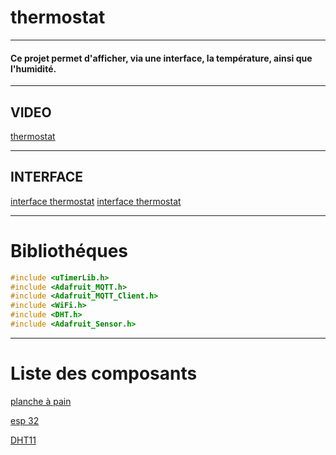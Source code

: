 # thermostat
---
#### Ce projet permet d'afficher, via une interface, la température, ainsi que l'humidité.
---
## VIDEO

[thermostat](https://youtu.be/px9Snur4AwU)

---
## INTERFACE

[interface thermostat](https://drive.google.com/open?id=17aZDG6M2jrnxngrF3dk5tz2QrJM3UKqj)
[interface thermostat](https://drive.google.com/open?id=1OuykHLwEmnk73S5GftqoxTtlGM2WxdNQ)

---

# Bibliothéques

``` c++
#include <uTimerLib.h>
#include <Adafruit_MQTT.h>
#include <Adafruit_MQTT_Client.h>
#include <WiFi.h>
#include <DHT.h>
#include <Adafruit_Sensor.h>
```
---

# Liste des composants

[planche à pain](https://www.amazon.fr/Hilitand-Planche-Prototype-Soudure-Plastique/dp/B07GZJBDCP/ref=sr_1_3?s=computers&ie=UTF8&qid=1548257336&sr=1-3&keywords=planche+pain)

[esp 32](https://www.amazon.fr/JZK-d%C3%A9veloppement-dantenne-Bluetooth-Batterie/dp/B071JR9WS9/ref=sr_1_2?ie=UTF8&qid=1550056989&sr=8-2&keywords=esp32)

[DHT11](https://www.amazon.fr/Module-Capteur-dhumidit%C3%A9-Temp%C3%A9rature-Arduino/dp/B00HCAC95K)
